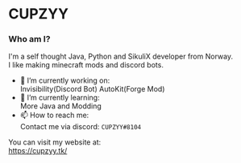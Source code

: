 # CUPZYY

### Who am I?
I'm a self thought Java, Python and SikuliX developer from Norway.<br />I like making minecraft mods and discord bots.


- 🔭 I’m currently working on: <br />
Invisibility(Discord Bot)
AutoKit(Forge Mod)
- 🌱 I’m currently learning: <br />
More Java and Modding
- 📫 How to reach me: <br />
Contact me via discord: `CUPZYY#8104`


You can visit my website at: <br />
https://cupzyy.tk/
